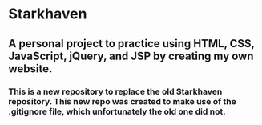 # Starkhaven

## A personal project to practice using HTML, CSS, JavaScript, jQuery, and JSP by creating my own website.

### This is a new repository to replace the old Starkhaven repository. This new repo was created to make use of the .gitignore file, which unfortunately the old one did not.